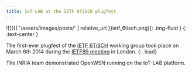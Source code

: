 ```yaml
---
title: IoT-LAB at the IETF 6TiSCH plugfest
---
```


![]({{ '/assets/images/posts/' | relative_url }}ietf_6tisch.png){: .img-fluid }
{: .text-center }


The first-ever plugfest of the <a href="http://tools.ietf.org/wg/6tisch/">IETF 6TiSCH</a> working group took place on March 6th 2014 during the <a href="https://openwsn.atlassian.net/wiki/display/OW/2014/03/11/OpenWSN+at+the+IETF+6TiSCH+plugfest">IETF89 meeting</a> in London.
{: .lead}
  
The INRIA team demonstrated OpenWSN running on the IoT-LAB platform.
